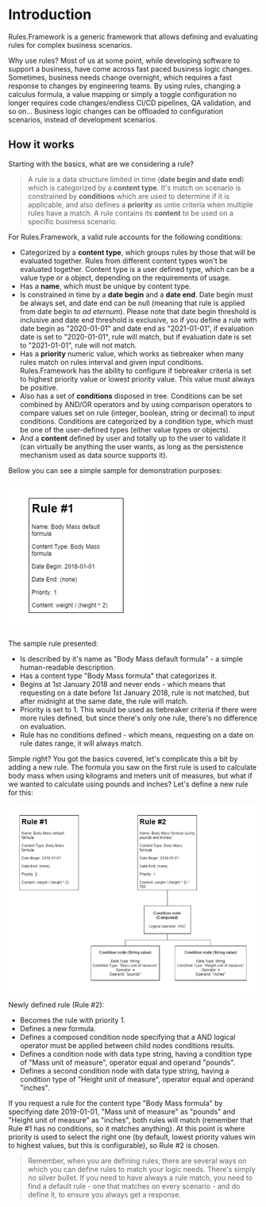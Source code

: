# Introduction

Rules.Framework is a generic framework that allows defining and evaluating rules for complex business scenarios.

Why use rules? Most of us at some point, while developing software to support a business, have come across fast paced business logic changes. Sometimes, business needs change overnight, which requires a fast response to changes by engineering teams. By using rules, changing a calculus formula, a value mapping or simply a toggle configuration no longer requires code changes/endless CI/CD pipelines, QA validation, and so on... Business logic changes can be offloaded to configuration scenarios, instead of development scenarios.

## How it works

Starting with the basics, what are we considering a rule?

> A rule is a data structure limited in time (**date begin and date end**) which is categorized by a **content type**. It's match on scenario is constrained by **conditions** which are used to determine if it is applicable, and also defines a **priority** as untie criteria when multiple rules have a match. A rule contains its **content** to be used on a specific business scenario.

For Rules.Framework, a valid rule accounts for the following conditions:

- Categorized by a **content type**, which groups rules by those that will be evaluated together. Rules from different content types won't be evaluated together. Content type is a user defined type, which can be a value type or a object, depending on the requirements of usage.
- Has a **name**, which must be unique by content type.
- Is constrained in time by a **date begin** and a **date end**. Date begin must be always set, and date end can be null (meaning that rule is applied from date begin to _ad eternum_). Please note that date begin threshold is inclusive and date end threshold is exclusive, so if you define a rule with date begin as "2020-01-01" and date end as "2021-01-01", if evaluation date is set to "2020-01-01", rule will match, but if evaluation date is set to "2021-01-01", rule will not match.
- Has a **priority** numeric value, which works as tiebreaker when many rules match on rules interval and given input conditions. Rules.Framework has the ability to configure if tiebreaker criteria is set to highest priority value or lowest priority value. This value must always be positive.
- Also has a set of **conditions** disposed in tree. Conditions can be set combined by AND/OR operators and by using comparison operators to compare values set on rule (integer, boolean, string or decimal) to input conditions. Conditions are categorized by a condition type, which must be one of the user-defined types (either value types or objects).
- And a **content** defined by user and totally up to the user to validate it (can virtually be anything the user wants, as long as the persistence mechanism used as data source supports it).

Bellow you can see a simple sample for demonstration purposes:

![Rule Sample 1](docs/rule-sample-1.png)

The sample rule presented:

- Is described by it's name as "Body Mass default formula" - a simple human-readable description.
- Has a content type "Body Mass formula" that categorizes it.
- Begins at 1st January 2018 and never ends - which means that requesting on a date before 1st January 2018, rule is not matched, but after midnight at the same date, the rule will match.
- Priority is set to 1. This would be used as tiebreaker criteria if there were more rules defined, but since there's only one rule, there's no difference on evaluation.
- Rule has no conditions defined - which means, requesting on a date on rule dates range, it will always match.

Simple right? You got the basics covered, let's complicate this a bit by adding a new rule. The formula you saw on the first rule is used to calculate body mass when using kilograms and meters unit of measures, but what if we wanted to calculate using pounds and inches? Let's define a new rule for this:

![Rule Sample 2](docs/rule-sample-2.png)

Newly defined rule (Rule #2):

- Becomes the rule with priority 1.
- Defines a new formula.
- Defines a composed condition node specifying that a AND logical operator must be applied between child nodes conditions results.
- Defines a condition node with data type string, having a condition type of "Mass unit of measure", operator equal and operand "pounds".
- Defines a second condition node with data type string, having a condition type of "Height unit of measure", operator equal and operand "inches".

If you request a rule for the content type "Body Mass formula" by specifying date 2019-01-01, "Mass unit of measure" as "pounds" and "Height unit of measure" as "inches", both rules will match (remember that Rule #1 has no conditions, so it matches anything). At this point is where priority is used to select the right one (by default, lowest priority values win to highest values, but this is configurable), so Rule #2 is chosen.

> Remember, when you are defining rules, there are several ways on which you can define rules to match your logic needs. There's simply no silver bullet. If you need to have always a rule match, you need to find a default rule - one that matches on every scenario - and do define it, to ensure you always get a response.
